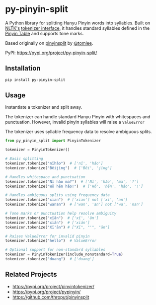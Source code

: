 # py-pinyin-split

A Python library for splitting Hanyu Pinyin words into syllables. Built on [NLTK's](https://github.com/nltk/nltk) [tokenizer interface](https://www.nltk.org/api/nltk.tokenize.html), it handles standard syllables defined in the [Pinyin Table](https://en.wikipedia.org/wiki/Pinyin_table) and supports tone marks.


Based originally on [pinyinsplit](https://github.com/throput/pinyinsplit) by [@tomlee](https://github.com/tomlee).

PyPI: https://pypi.org/project/py-pinyin-split/

## Installation

```bash
pip install py-pinyin-split
```

## Usage

Instantiate a tokenizer and split away.

The tokenizer can handle standard Hanyu Pinyin with whitespaces and punctuation. However, invalid pinyin syllables will raise a `ValueError`

The tokenizer uses syllable frequency data to resolve ambiguous splits.

```python
from py_pinyin_split import PinyinTokenizer

tokenizer = PinyinTokenizer()

# Basic splitting
tokenizer.tokenize("nǐhǎo")  # ['nǐ', 'hǎo']
tokenizer.tokenize("Běijīng")  # ['Běi', 'jīng']

# Handles whitespace and punctuation
tokenizer.tokenize("Nǐ hǎo ma?")  # ['Nǐ', 'hǎo', 'ma', '?']
tokenizer.tokenize("Wǒ hěn hǎo!")  # ['Wǒ', 'hěn', 'hǎo', '!']

# Handles ambiguous splits using frequency data
tokenizer.tokenize("xian")  # ['xian'] not ['xi', 'an']
tokenizer.tokenize("wanan")  # ['wan', 'an'] not ['wa', 'nan']

# Tone marks or punctuation help resolve ambiguity
tokenizer.tokenize("xīān")  # ['xī', 'ān']
tokenizer.tokenize("xián")  # ['xián']
tokenizer.tokenize("Xī'ān") # ["Xī", "'", "ān"]

# Raises ValueError for invalid pinyin
tokenizer.tokenize("hello")  # ValueError

# Optional support for non-standard syllables
tokenizer = PinyinTokenizer(include_nonstandard=True)
tokenizer.tokenize("duang")  # ['duang']
```

## Related Projects
- https://pypi.org/project/pinyintokenizer/
- https://pypi.org/project/pypinyin/
- https://github.com/throput/pinyinsplit
